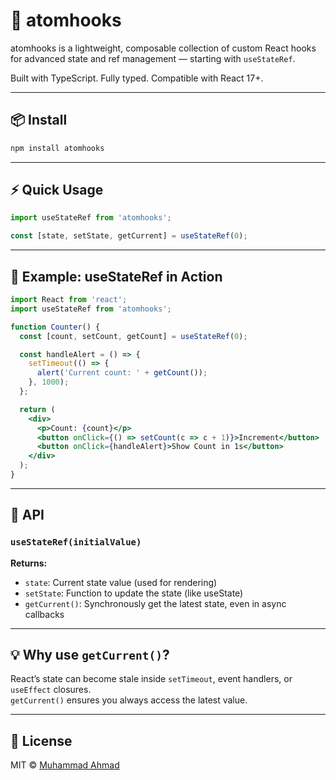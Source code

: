 # 🧬 atomhooks

atomhooks is a lightweight, composable collection of custom React hooks for advanced state and ref management — starting with `useStateRef`.

Built with TypeScript. Fully typed. Compatible with React 17+.

---

## 📦 Install

```sh
npm install atomhooks
```

---

## ⚡ Quick Usage

```js
import useStateRef from 'atomhooks';

const [state, setState, getCurrent] = useStateRef(0);
```

---

## 🧪 Example: useStateRef in Action

```jsx
import React from 'react';
import useStateRef from 'atomhooks';

function Counter() {
  const [count, setCount, getCount] = useStateRef(0);

  const handleAlert = () => {
    setTimeout(() => {
      alert('Current count: ' + getCount());
    }, 1000);
  };

  return (
    <div>
      <p>Count: {count}</p>
      <button onClick={() => setCount(c => c + 1)}>Increment</button>
      <button onClick={handleAlert}>Show Count in 1s</button>
    </div>
  );
}
```

---

## 🧩 API

### `useStateRef(initialValue)`

**Returns:**
- `state`: Current state value (used for rendering)
- `setState`: Function to update the state (like useState)
- `getCurrent()`: Synchronously get the latest state, even in async callbacks

---

## 💡 Why use `getCurrent()`?

React’s state can become stale inside `setTimeout`, event handlers, or `useEffect` closures.  
`getCurrent()` ensures you always access the latest value.

---

## 📄 License

MIT © [Muhammad Ahmad](https://github.com/mahmadabid)
